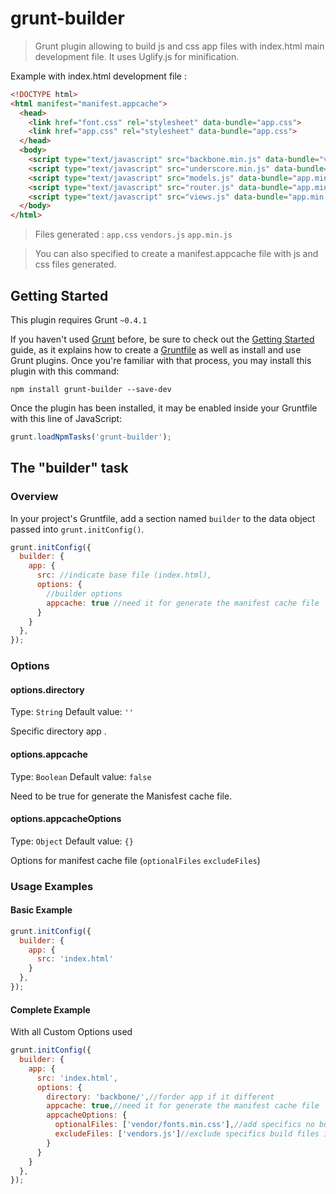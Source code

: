 # grunt-builder

> Grunt plugin allowing to build js and css app files with index.html main development file. It uses Uglify.js for minification.

Example with index.html development file :
```html
<!DOCTYPE html>
<html manifest="manifest.appcache">
  <head>
    <link href="font.css" rel="stylesheet" data-bundle="app.css">
    <link href="app.css" rel="stylesheet" data-bundle="app.css">
  </head>
  <body>
    <script type="text/javascript" src="backbone.min.js" data-bundle="vendors.js"></script>
    <script type="text/javascript" src="underscore.min.js" data-bundle="vendors.js"></script>
    <script type="text/javascript" src="models.js" data-bundle="app.min.js" data-minify="true"></script>
    <script type="text/javascript" src="router.js" data-bundle="app.min.js" data-minify="true"></script>
    <script type="text/javascript" src="views.js" data-bundle="app.min.js" data-minify="true"></script>
  </body>
</html>
```

> Files generated : `app.css` `vendors.js` `app.min.js`
 
> You can also specified to create a manifest.appcache file with js and css files generated.



## Getting Started
This plugin requires Grunt `~0.4.1`

If you haven't used [Grunt](http://gruntjs.com/) before, be sure to check out the [Getting Started](http://gruntjs.com/getting-started) guide, as it explains how to create a [Gruntfile](http://gruntjs.com/sample-gruntfile) as well as install and use Grunt plugins. Once you're familiar with that process, you may install this plugin with this command:

```shell
npm install grunt-builder --save-dev
```

Once the plugin has been installed, it may be enabled inside your Gruntfile with this line of JavaScript:

```js
grunt.loadNpmTasks('grunt-builder');
```

## The "builder" task

### Overview
In your project's Gruntfile, add a section named `builder` to the data object passed into `grunt.initConfig()`.

```js
grunt.initConfig({
  builder: {
    app: {
      src: //indicate base file (index.html),
      options: {
        //builder options
        appcache: true //need it for generate the manifest cache file
      }
    }
  },
});
```

### Options

#### options.directory
Type: `String`
Default value: `''`

Specific directory app .

#### options.appcache
Type: `Boolean`
Default value: `false`

Need to be true for generate the Manisfest cache file.

#### options.appcacheOptions
Type: `Object`
Default value: `{}`

Options for manifest cache file (`optionalFiles` `excludeFiles`)


### Usage Examples

#### Basic Example

```js
grunt.initConfig({
  builder: {
    app: {
      src: 'index.html'
    }
  },
});
```

#### Complete Example

With all Custom Options used

```js
grunt.initConfig({
  builder: {
    app: {
      src: 'index.html',
      options: {
        directory: 'backbone/',//forder app if it different
        appcache: true,//need it for generate the manifest cache file
        appcacheOptions: {
          optionalFiles: ['vendor/fonts.min.css'],//add specifics no build files in manifest.appcache                 
          excludeFiles: ['vendors.js']//exclude specifics build files in manifest.appcache
        }
      }
    }
  },
});
```
